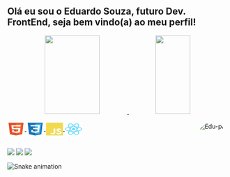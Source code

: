 ## Olá eu sou o Eduardo Souza, futuro Dev. FrontEnd, seja bem vindo(a) ao meu perfil!
<div align="center">
  <a href="https://github.com/eduardo-souza21">
  <img width="50%" height="180em" src="https://github-readme-stats.vercel.app/api?username=eduardo-souza21&show_icons=true&theme=dracula&include_all_commits=true&count_private=true"/>
  <img width="40%" height="180em" src="https://github-readme-stats.vercel.app/api/top-langs/?username=eduardo-souza21&layout=compact&langs_count=7&theme=dracula"/>
</div>
<div style="display: inline_block"><br>
  <img align="center" alt="Edu-HTML" height="30" width="40" src="https://raw.githubusercontent.com/devicons/devicon/master/icons/html5/html5-original.svg">
  <img align="center" alt="Edu-CSS" height="30" width="40" src="https://raw.githubusercontent.com/devicons/devicon/master/icons/css3/css3-original.svg">
  <img align="center" alt="Edu-Js" height="30" width="40" src="https://raw.githubusercontent.com/devicons/devicon/master/icons/javascript/javascript-plain.svg">  
  <img align="center" alt="Edu-React" height="30" width="40" src="https://raw.githubusercontent.com/devicons/devicon/master/icons/react/react-original.svg">    
  <img align="right" alt="Edu-pic" height="150" style="border-radius:50px;" src="https://media-exp1.licdn.com/dms/image/D4D03AQFCeP5OyQB3Lw/profile-displayphoto-shrink_800_800/0/1669747313605?e=1675296000&v=beta&t=Ej6j7CcdHcB6kkwv11Q1kgPs0UtGAWG8KRWY1xqAGyo">
</div>
  
  ##
 
<div>   
  <a href="https://www.instagram.com/eduardo_souuza21/" target="_blank"><img src="https://img.shields.io/badge/-Instagram-%23E4405F?style=for-the-badge&logo=instagram&logoColor=white" target="_blank"></a>
  <a href = "mailto:eduardov.souza145@gmail.com"><img src="https://img.shields.io/badge/-Gmail-%23333?style=for-the-badge&logo=gmail&logoColor=white" target="_blank"></a>
  <a href="https://www.linkedin.com/in/eduardo-souza-b64876234/" target="_blank"><img src="https://img.shields.io/badge/-LinkedIn-%230077B5?style=for-the-badge&logo=linkedin&logoColor=white" target="_blank"></a> 
 
  ![Snake animation](https://github.com/eduardo-souza21/eduardo-souza21/blob/output/github-contribution-grid-snake.svg)
 
</div>
